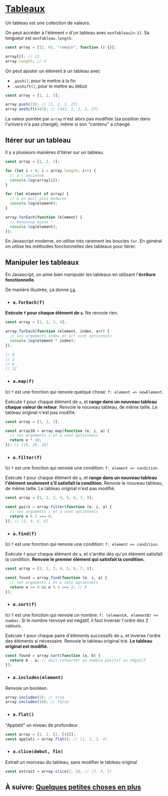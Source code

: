 # [Tableaux](https://developer.mozilla.org/en-US/docs/Web/JavaScript/Reference/Global_Objects/Array)

Un tableau est une collection de valeurs.

On peut accéder à l'élément `n` d'un tableau avec `monTableau[n-1]`. Sa longueur
est `monTableau.length`.

```js
const array = [12, 65, "romain", function () {}];

array[0]; // 12
array.length; // 4
```

On peut ajouter un élément à un tableau avec
- `.push()`, pour le mettre à la fin
- `.unshift()`, pour le mettre au début

```js
const array = [1, 2, 3];

array.push(23); // [1, 2, 3, 23]
array.unshift(443); // [443, 1, 2, 3, 23]
```

La valeur pointée par `array` n'est alors pas modifiée (sa position dans l'univers n'a pas changé), même si son "contenu" a changé.

## Itérer sur un tableau

Il y a plusieurs manières d'itérer sur un tableau.

```js
const array = [1, 2, 3];

for (let i = 0; i < array.length; i++) {
  // à l'ancienne
  console.log(array[i]);
}

for (let element of array) {
  // à un poil plus moderne
  console.log(element);
}

array.forEach(function (element) {
  // beaucoup mieux !
  console.log(element);
});
```

En Javascript moderne, on utilise très rarement les boucles `for`. En général on
utilise les méthodes fonctionnelles des tableaux pour itérer.

## Manipuler les tableaux

En Javascript, on aime bien manipuler les tableaux en utilisant l'**écriture
fonctionnelle**.

De manière illustrée, ça donne
[ça](https://twitter.com/steveluscher/status/741089564329054208).

- ### `a.forEach(f)`

**Exécute `f` pour chaque élément de `a`**. Ne renvoie rien.

```js
const array = [1, 2, 3, 4];

array.forEach(function (element, index, arr) {
  // les arguments index et arr sont optionnels
  console.log(element * index);
});

// 0
// 2
// 6
// 12
```

- ### `a.map(f)`

Ici `f` est une fonction qui renvoie quelque chose: `f: element => newElement`.

Exécute `f` pour chaque élément de `a`, et **range dans un nouveau tableau chaque valeur de retour**. Renvoie le nouveau tableau, de même taille. Le tableau original n'est pas modifié.

```js
const array = [1, 2, 3];

const array10 = array.map(function (e, i, a) {
  // les arguments i et a sont optionnels
  return e * 10;
}); // [10, 20, 30]
```

- ### `a.filter(f)`

Ici `f` est une fonction qui renvoie une condition: `f: element => condition`.

Exécute `f` pour chaque élément de `a`, et **range dans un nouveau tableau l'élément seulement s'il satisfait la condition**. Renvoie le nouveau tableau, de même taille. Le tableau original n'est pas modifié.

```js
const array = [1, 2, 3, 4, 5, 6, 7, 8];

const pairs = array.filter(function (e, i, a) {
  // les arguments i et a sont optionnels
  return e % 2 === 0;
}); // [2, 4, 6, 8]
```

- ### `a.find(f)`

Ici `f` est une fonction qui renvoie une condition: `f: element => condition`.

Exécute `f` pour chaque élément de `a`, et s'arrête dès qu'un élément satisfait la condition. **Renvoie le premier élément qui satisfait la condition.**

```js
const array = [1, 2, 3, 4, 5, 6, 7, 8];

const found = array.find(function (e, i, a) {
  // les arguments i et a sont optionnels
  return e >= 4 && e % 4 === 2; // 6
});
```

- ### `a.sort(f)`

Ici `f` est une fonction qui renvoie un nombre: `f: (elementA, elementB) => number`. Si le nombre renvoyé est négatif, il faut inverser l'ordre des 2 valeurs.

Exécute `f` pour chaque paire d'éléments successifs de `a`, et inverse l'ordre des éléments si nécessaire. Renvoie le tableau original trié. **Le tableau original est modifié.**

```js
const found = array.sort(function (a, b) {
  return b - a; // doit retourner un nombre positif ou négatif
});
```

- ### `a.includes(element)`

Renvoie un booléen.

```js
array.includes(2); // true
array.includes(10); // false
```

- ### `a.flat()`

"Applatit" un niveau de profondeur.

```js
const array = [1, 2, [3, [4]]];
const applati = array.flat(); // [1, 2, 3, 4]
```

- ### `a.slice(debut, fin)`

Extrait un morceau du tableau, sans modifier le tableau original

```js
const extrait = array.slice(2, 5); // [3, 4, 5]
```

## À suivre: [Quelques petites choses en plus](./2-5_utils.md)

